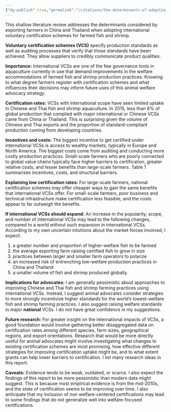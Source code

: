 ```yaml
---
{"dg-publish":true,"permalink":"/citations/the-determinants-of-adopting-international-voluntary-certification-schemes-for-farmed-fish-and-shrimp-in-china-and-thailand-rethink-priorities/","tags":["fish shrimp China"],"created":"2025-10-23T17:42:47.003+01:00","updated":"2025-10-23T18:12:10.267+01:00"}
---
```


This shallow literature review addresses the determinants considered by exporting farmers in China and Thailand when adopting international voluntary certification schemes for farmed fish and shrimp.

**Voluntary certification schemes (VCS)** specify production standards as well as auditing processes that verify that those standards have been achieved. They allow suppliers to credibly communicate product qualities.

**Importance:** International VCSs are one of the few governance tools in aquaculture currently in use that demand improvements in the welfare accommodations of farmed fish and shrimp production practices. Knowing to what degree farmers register with certification schemes and what influences their decisions may inform future uses of this animal welfare advocacy strategy.

**Certification rates:** VCSs with international scope have seen limited uptake in Chinese and Thai fish and shrimp aquaculture. In 2015, less than 6% of global production that complied with major international or Chinese VCSs came from China or Thailand. This is surprising given the volume of Chinese and Thai exports and the proportion of standard-compliant production coming from developing countries.

**Incentives and costs:** The biggest incentive to get certified under international VCSs is access to wealthy markets, typically in Europe and North America. The biggest costs come from auditing and conducting more costly production practices. Small-scale farmers who are poorly connected to global value chains typically face higher barriers to certification, greater relative costs, and lesser benefits than large-scale farmers. Table 1 summarizes incentives, costs, and structural barriers.

**Explaining low certification rates:** For large-scale farmers, national certification schemes may offer cheaper ways to gain the same benefits that international VCSs offer. For small-scale farmers, poor business and technical infrastructure make certification less feasible, and the costs appear to far outweigh the benefits.

**If international VCSs should expand:** An increase in the popularity, scope, and number of international VCSs may lead to the following changes, compared to a world without such expansion in international VCSs. According to my own uncertain intuitions about the market forces involved, I expect:

1.  a greater number and proportion of higher-welfare fish to be farmed
2.  the average exporting farm raising certified fish to grow in size
3.  practices between larger and smaller farm operators to polarize
4.  an increased risk of entrenching low-welfare production practices in China and Thailand
5.  a smaller volume of fish and shrimp produced globally.

**Implications for advocates:** I am generally pessimistic about approaches to improving Chinese and Thai fish and shrimp farming practices using international VCSs. Instead, I suggest animal advocates consider strategies to more strongly incentivize higher standards for the world’s lowest-welfare fish and shrimp farming practices. I also suggest raising welfare standards in major **national** VCSs. I do not have great confidence in my suggestions.

**Future research:** For greater insight on the international impacts of VCSs, a good foundation would involve gathering better disaggregated data on certification rates among different species, farm sizes, geographical regions, and export orientations. Research that would be more directly useful for animal advocates might involve investigating what changes to existing certification schemes are most promising, how effective different strategies for improving certification uptake might be, and to what extent grants can help lower barriers to certification. I list many research ideas in this report.

**Caveats:** Evidence tends to be weak, outdated, or scarce. I also expect the findings of this report to be more pessimistic than modern data might suggest. This is because most empirical evidence is from the mid-2010s, and the state of certification seems to be improving over time. I also anticipate that my inclusion of non welfare-centered certifications may lead to some findings that do not generalize well into welfare-focused certifications.